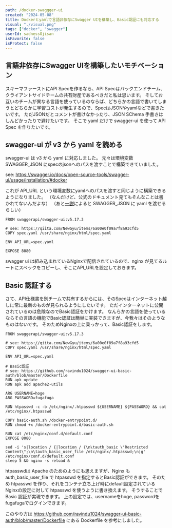 ```yaml
---
path: /docker-swaggger-ui
created: "2024-05-08"
title: Dockerとyamlで言語非依存にSwagger UIを構築し、Basic認証にも対応する
visual: "./visual.png"
tags: ["docker", "swagger"]
userId: sadnessOjisan
isFavorite: false
isProtect: false
---
```


## 言語非依存にSwagger UIを構築したいモチベーション

スキーマファーストにAPI Specを作るなら、API Specはバックエンドチーム、クライアントサイドチームの共有財産であるべきだと私は思います。
そしてお互いのチームが異なる言語を使っているのならば、どちらかの言語で書いてしまうとどちらかに学習コストが発生するので、SpecはJSONやyamlなどで書きたいです。
ただJSONだとコメントが書けなかったり、JSON SChema 手書きはしんどかったりで避けたいです。
そこで yaml だけで swagger-ui を使って API Spec を作りたいです。

## swagger-ui が v3 から yaml を読める

swagger-ui は v3 から yaml に対応しました。
元々は環境変数 SWAGGER_JSON にspecのjsonへのパスを渡すことで構築できていました。

see: https://swagger.io/docs/open-source-tools/swagger-ui/usage/installation/#docker

これが API_URL という環境変数にyamlへのパスを渡すと同じように構築できるようになりました。
（なんだけど、公式のドキュメント見てもそんなことは書かれてないんだよな）
（あと[一説](https://qiita.com/A-Kira/items/3d17396c7cc98873e29d)によると SWAGGER_JSON に yaml を渡せるらしい）

```
FROM swaggerapi/swagger-ui:v5.17.3

# see: https://qiita.com/NewGyu/items/6a00e0f09a7f8a93cfd5
COPY spec.yaml /usr/share/nginx/html/spec.yaml

ENV API_URL=spec.yaml

EXPOSE 8080
```

swagger ui は組み込まれているNginxで配信されているので、nginx が見てるルートにスペックをコピーし、そこにAPI_URLを設定しておきます。

## Basic 認証する

さて、API仕様書を別チームで共有するからには、そのSpecはインターネット越しに常に最新のものが見られるようにしたいです。
ただインターネットに公開されているのは危険なのでBasic認証をかけます。
なんらかの言語を使っているならその言語の機能でBasic認証は簡単に実装できますが、今我々はそのようなものはないです。
そのためNginxの上に乗っかって、Basic認証をします。

```
FROM swaggerapi/swagger-ui:v5.17.3

# see: https://qiita.com/NewGyu/items/6a00e0f09a7f8a93cfd5
COPY spec.yaml /usr/share/nginx/html/spec.yaml

ENV API_URL=spec.yaml

# Basic認証
# see: https://github.com/ravindu1024/swagger-ui-basic-auth/blob/master/Dockerfile
RUN apk update
RUN apk add apache2-utils

ARG USERNAME=hoge
ARG PASSWORD=fugafuga

RUN htpasswd -c -b /etc/nginx/.htpasswd ${USERNAME} ${PASSWORD} && cat /etc/nginx/.htpasswd

COPY basic-auth.sh /docker-entrypoint.d/
RUN chmod +x /docker-entrypoint.d/basic-auth.sh

RUN cat /etc/nginx/conf.d/default.conf
EXPOSE 8080
```

```
sed -i 's|location / {|location / {\n\tauth_basic \"Restricted Content\";\n\tauth_basic_user_file /etc/nginx/.htpasswd;\n|g' /etc/nginx/conf.d/default.conf
sleep 5 && nginx -s reload &
```

htpasswdは Apache のためのようにも思えますが、Nginx も auth_basic_user_file で htpasswd を指定するとBasic認証ができます。
そのため htpasswd を作り、それをコンテナ立ち上げ時にdefault設定されているNginxの設定に対して htpasswd を使うように書き換えます。
そうすることで Basic 認証が実現できます。
上の設定では、usernameをhoge, passwordをfugafugaでログインできます。

このやり方は https://github.com/ravindu1024/swagger-ui-basic-auth/blob/master/Dockerfile にある Dockerfile を参考にしました。
